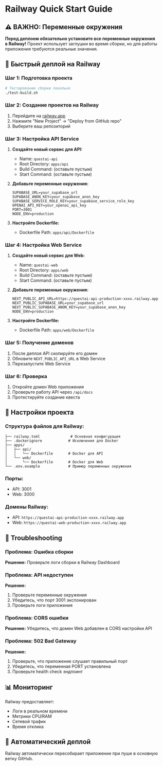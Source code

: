 # Railway Quick Start Guide

## ⚠️ ВАЖНО: Переменные окружения

**Перед деплоем обязательно установите все переменные окружения в Railway!**
Проект использует заглушки во время сборки, но для работы приложения требуются реальные значения.

## 🚀 Быстрый деплой на Railway

### Шаг 1: Подготовка проекта
```bash
# Тестирование сборки локально
./test-build.sh
```

### Шаг 2: Создание проектов на Railway

1. Перейдите на [railway.app](https://railway.app)
2. Нажмите "New Project" → "Deploy from GitHub repo"
3. Выберите ваш репозиторий

### Шаг 3: Настройка API Service

1. **Создайте новый сервис для API:**
   - Name: `questai-api`
   - Root Directory: `apps/api`
   - Build Command: (оставьте пустым)
   - Start Command: (оставьте пустым)

2. **Добавьте переменные окружения:**
   ```env
   SUPABASE_URL=your_supabase_url
   SUPABASE_ANON_KEY=your_supabase_anon_key
   SUPABASE_SERVICE_ROLE_KEY=your_supabase_service_role_key
   OPENAI_API_KEY=your_openai_api_key
   PORT=3001
   NODE_ENV=production
   ```

3. **Настройте Dockerfile:**
   - Dockerfile Path: `apps/api/Dockerfile`

### Шаг 4: Настройка Web Service

1. **Создайте новый сервис для Web:**
   - Name: `questai-web`
   - Root Directory: `apps/web`
   - Build Command: (оставьте пустым)
   - Start Command: (оставьте пустым)

2. **Добавьте переменные окружения:**
   ```env
   NEXT_PUBLIC_API_URL=https://questai-api-production-xxxx.railway.app
   NEXT_PUBLIC_SUPABASE_URL=your_supabase_url
   NEXT_PUBLIC_SUPABASE_ANON_KEY=your_supabase_anon_key
   NODE_ENV=production
   ```

3. **Настройте Dockerfile:**
   - Dockerfile Path: `apps/web/Dockerfile`

### Шаг 5: Получение доменов

1. После деплоя API скопируйте его домен
2. Обновите `NEXT_PUBLIC_API_URL` в Web Service
3. Перезапустите Web Service

### Шаг 6: Проверка

1. Откройте домен Web приложения
2. Проверьте работу API через `/api/docs`
3. Протестируйте создание квеста

## 🔧 Настройки проекта

### Структура файлов для Railway:
```
├── railway.toml              # Основная конфигурация
├── .dockerignore            # Исключения для Docker
├── apps/
│   ├── api/
│   │   └── Dockerfile       # Docker для API
│   └── web/
│       └── Dockerfile       # Docker для Web
└── .env.example             # Пример переменных окружения
```

### Порты:
- API: 3001
- Web: 3000

### Домены Railway:
- API: `https://questai-api-production-xxxx.railway.app`
- Web: `https://questai-web-production-xxxx.railway.app`

## 🐛 Troubleshooting

### Проблема: Ошибка сборки
**Решение:** Проверьте логи сборки в Railway Dashboard

### Проблема: API недоступен
**Решение:** 
1. Проверьте переменные окружения
2. Убедитесь, что порт 3001 экспонирован
3. Проверьте логи приложения

### Проблема: CORS ошибки
**Решение:** Убедитесь, что домен Web добавлен в CORS настройки API

### Проблема: 502 Bad Gateway
**Решение:** 
1. Проверьте, что приложение слушает правильный порт
2. Убедитесь, что переменная PORT установлена
3. Проверьте health check эндпоинт

## 📊 Мониторинг

Railway предоставляет:
- Логи в реальном времени
- Метрики CPU/RAM
- Сетевой трафик
- Время отклика

## 🔄 Автоматический деплой

Railway автоматически пересобирает приложение при пуше в основную ветку GitHub.
